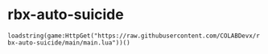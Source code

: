 # rbx-auto-suicide


```loadstring(game:HttpGet("https://raw.githubusercontent.com/COLABDevx/rbx-auto-suicide/main/main.lua"))()```
